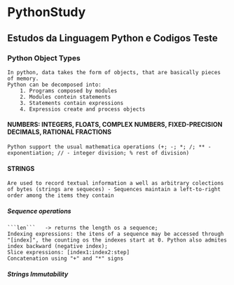 # PythonStudy
## Estudos da Linguagem Python e Codigos Teste

### Python Object Types
    In python, data takes the form of objects, that are basically pieces of memory.
    Python can be decomposed into:
        1. Programs composed by modules
        2. Modules contein statements
        3. Statements contain expressions
        4. Expressios create and process objects

#### NUMBERS: INTEGERS, FLOATS, COMPLEX NUMBERS, FIXED-PRECISION DECIMALS, RATIONAL FRACTIONS
    Python support the usual mathematica operations (+; -; *; /; ** - exponentiation; // - integer division; % rest of division)

#### STRINGS
    Are used to record textual information a well as arbitrary colections of bytes (strings are sequeces) - Sequences maintain a left-to-right order among the items they contain
##### Sequence operations
    ```len```   -> returns the length os a sequence;
    Indexing expressions: the itens of a sequence may be accessed through "[index]", the counting os the indexes start at 0. Python also admites index backward (negative index);
    Slice expressions: [index1:index2:step]
    Concatenation using "+" and "*" signs 
##### Strings Immutability
